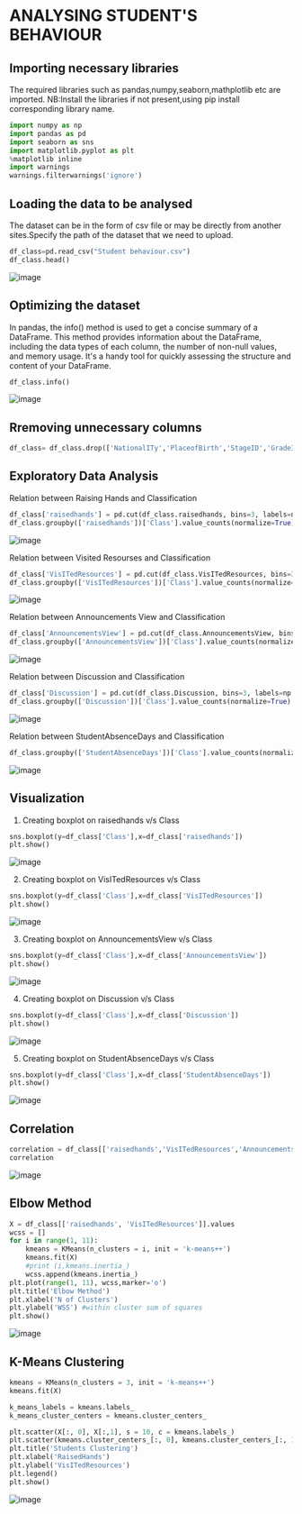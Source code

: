 # ANALYSING STUDENT'S BEHAVIOUR

## Importing necessary libraries
The required libraries such as pandas,numpy,seaborn,mathplotlib etc are imported.
NB:Install the libraries if not present,using pip install corresponding library name.

```python
import numpy as np
import pandas as pd
import seaborn as sns
import matplotlib.pyplot as plt
%matplotlib inline
import warnings
warnings.filterwarnings('ignore')
```

## Loading the data to be analysed
The dataset can be in the form of csv file or may be directly from another sites.Specify the path of the dataset that we need to upload.

```python
df_class=pd.read_csv("Student behaviour.csv")
df_class.head()
```
![image](https://github.com/Shalin-01/Python-for-ML/assets/145157389/9a8a6581-94a7-4c70-8ba2-e7afa0a0fc19)


## Optimizing the dataset
In pandas, the info() method is used to get a concise summary of a DataFrame. This method provides information about the DataFrame, including the data types of each column, the number of non-null values, and memory usage. It's a handy tool for quickly assessing the structure and content of your DataFrame.
```python
df_class.info()
```
![image](https://github.com/Shalin-01/Python-for-ML/assets/145157389/08d36197-3138-45e8-84bd-2f9f11a80f76)

## Rremoving unnecessary columns
```python
df_class= df_class.drop(['NationalITy','PlaceofBirth','StageID','GradeID','SectionID','Topic','Semester','Relation'],axis=1)
```

## Exploratory Data Analysis
Relation between Raising Hands and Classification
```python
df_class['raisedhands'] = pd.cut(df_class.raisedhands, bins=3, labels=np.arange(3), right=False)
df_class.groupby(['raisedhands'])['Class'].value_counts(normalize=True)
```
![image](https://github.com/Shalin-01/Python-for-ML/assets/145157389/4d241ca5-8d18-42ac-bace-e63025c6891b)


Relation between Visited Resourses and Classification

```python
df_class['VisITedResources'] = pd.cut(df_class.VisITedResources, bins=3, labels=np.arange(3), right=False)
df_class.groupby(['VisITedResources'])['Class'].value_counts(normalize=True)
```
![image](https://github.com/Shalin-01/Python-for-ML/assets/145157389/82c4b6dd-fea4-422c-8c84-43247dc4f7d7)


Relation between Announcements View  and Classification
```python
df_class['AnnouncementsView'] = pd.cut(df_class.AnnouncementsView, bins=3, labels=np.arange(3), right=False)
df_class.groupby(['AnnouncementsView'])['Class'].value_counts(normalize=True)
```
![image](https://github.com/Shalin-01/Python-for-ML/assets/145157389/a4cd0ca7-08e0-45f2-bd5d-8227e1a4296e)

Relation between Discussion  and Classification
```python
df_class['Discussion'] = pd.cut(df_class.Discussion, bins=3, labels=np.arange(3), right=False)
df_class.groupby(['Discussion'])['Class'].value_counts(normalize=True)
```
![image](https://github.com/Shalin-01/Python-for-ML/assets/145157389/e34a8c1c-0990-4732-af3a-5243b6934c1b)

Relation between StudentAbsenceDays and Classification
```python
df_class.groupby(['StudentAbsenceDays'])['Class'].value_counts(normalize=True)
```
![image](https://github.com/Shalin-01/Python-for-ML/assets/145157389/f69128af-0c05-4885-b9be-854b576b3274)

## Visualization

1) Creating boxplot on raisedhands v/s Class
```python
sns.boxplot(y=df_class['Class'],x=df_class['raisedhands'])
plt.show()
```
![image](https://github.com/Shalin-01/Python-for-ML/assets/145157389/b508cbc0-eb65-4bed-b0f4-f16294a15b21)


2) Creating boxplot on VisITedResources v/s Class
```python
sns.boxplot(y=df_class['Class'],x=df_class['VisITedResources'])
plt.show()
```
![image](https://github.com/Shalin-01/Python-for-ML/assets/145157389/bf652135-4019-41af-9b7c-fcafe56b51d5)


3) Creating boxplot on AnnouncementsView v/s Class
```python
sns.boxplot(y=df_class['Class'],x=df_class['AnnouncementsView'])
plt.show()
```
![image](https://github.com/Shalin-01/Python-for-ML/assets/145157389/f741d445-55da-44bd-8202-e38f05375ea2)


4) Creating boxplot on Discussion v/s Class
```python
sns.boxplot(y=df_class['Class'],x=df_class['Discussion'])
plt.show()
```
![image](https://github.com/Shalin-01/Python-for-ML/assets/145157389/f543c926-6642-43b2-b40f-636985d0082f)


5) Creating boxplot on StudentAbsenceDays v/s Class
```python
sns.boxplot(y=df_class['Class'],x=df_class['StudentAbsenceDays'])
plt.show()
```
![image](https://github.com/Shalin-01/Python-for-ML/assets/145157389/709dca46-7645-4783-9267-362bc9703537)

## Correlation 
```python
correlation = df_class[['raisedhands','VisITedResources','AnnouncementsView','Discussion']].corr(method='pearson')
correlation
```
![image](https://github.com/Shalin-01/Python-for-ML/assets/145157389/d450a1f8-b8e3-4771-90f5-208dae696609)


## Elbow Method
```python
X = df_class[['raisedhands', 'VisITedResources']].values
wcss = []
for i in range(1, 11):
    kmeans = KMeans(n_clusters = i, init = 'k-means++')
    kmeans.fit(X)
    #print (i,kmeans.inertia_)
    wcss.append(kmeans.inertia_)  
plt.plot(range(1, 11), wcss,marker='o')
plt.title('Elbow Method')
plt.xlabel('N of Clusters')
plt.ylabel('WSS') #within cluster sum of squares
plt.show()
```
![image](https://github.com/Shalin-01/Python-for-ML/assets/145157389/3bf23206-160e-4fd3-9355-0b3f022289ad)


## K-Means Clustering
```python
kmeans = KMeans(n_clusters = 3, init = 'k-means++')
kmeans.fit(X)

k_means_labels = kmeans.labels_
k_means_cluster_centers = kmeans.cluster_centers_

plt.scatter(X[:, 0], X[:,1], s = 10, c = kmeans.labels_)
plt.scatter(kmeans.cluster_centers_[:, 0], kmeans.cluster_centers_[:, 1], s = 30, c = 'red',label = 'Centroids')
plt.title('Students Clustering')
plt.xlabel('RaisedHands')
plt.ylabel('VisITedResources')
plt.legend()
plt.show()
```
![image](https://github.com/Shalin-01/Python-for-ML/assets/145157389/8062df5b-6cab-41a3-b03f-38ed6c3718de)
